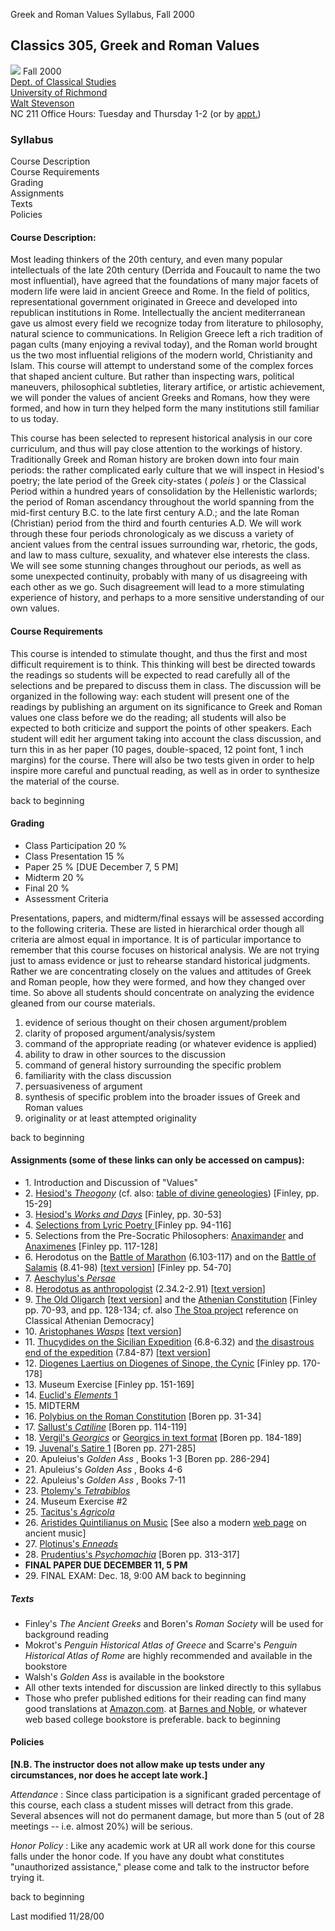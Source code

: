 Greek and Roman Values Syllabus, Fall 2000

## Classics 305, Greek and Roman Values

![](images/stoa.gif) Fall 2000  
[Dept. of Classical Studies](http://hermes.richmond.edu/)  
[University of Richmond](http://www.richmond.edu/)  
[Walt Stevenson](http://www.richmond.edu/~wstevens/)  
NC 211 Office Hours: Tuesday and Thursday 1-2 (or by
[appt.](mailto:wstevens@richmond.edu))  

### Syllabus

Course Description  
Course Requirements  
Grading  
Assignments  
Texts  
Policies  

#### Course Description:

Most leading thinkers of the 20th century, and even many popular intellectuals
of the late 20th century (Derrida and Foucault to name the two most
influential), have agreed that the foundations of many major facets of modern
life were laid in ancient Greece and Rome. In the field of politics,
representational government originated in Greece and developed into republican
institutions in Rome. Intellectually the ancient mediterranean gave us almost
every field we recognize today from literature to philosophy, natural science
to communications. In Religion Greece left a rich tradition of pagan cults
(many enjoying a revival today), and the Roman world brought us the two most
influential religions of the modern world, Christianity and Islam. This course
will attempt to understand some of the complex forces that shaped ancient
culture. But rather than inspecting wars, political maneuvers, philosophical
subtleties, literary artifice, or artistic achievement, we will ponder the
values of ancient Greeks and Romans, how they were formed, and how in turn
they helped form the many institutions still familiar to us today.

This course has been selected to represent historical analysis in our core
curriculum, and thus will pay close attention to the workings of history.
Traditionally Greek and Roman history are broken down into four main periods:
the rather complicated early culture that we will inspect in Hesiod's poetry;
the late period of the Greek city-states ( _poleis_ ) or the Classical Period
within a hundred years of consolidation by the Hellenistic warlords; the
period of Roman ascendancy throughout the world spanning from the mid-first
century B.C. to the late first century A.D.; and the late Roman (Christian)
period from the third and fourth centuries A.D. We will work through these
four periods chronologicaly as we discuss a variety of ancient values from the
central issues surrounding war, rhetoric, the gods, and law to mass culture,
sexuality, and whatever else interests the class. We will see some stunning
changes throughout our periods, as well as some unexpected continuity,
probably with many of us disagreeing with each other as we go. Such
disagreement will lead to a more stimulating experience of history, and
perhaps to a more sensitive understanding of our own values.

#### Course Requirements

This course is intended to stimulate thought, and thus the first and most
difficult requirement is to think. This thinking will best be directed towards
the readings so students will be expected to read carefully all of the
selections and be prepared to discuss them in class. The discussion will be
organized in the following way: each student will present one of the readings
by publishing an argument on its significance to Greek and Roman values one
class before we do the reading; all students will also be expected to both
criticize and support the points of other speakers. Each student will edit her
argument taking into account the class discussion, and turn this in as her
paper (10 pages, double-spaced, 12 point font, 1 inch margins) for the course.
There will also be two tests given in order to help inspire more careful and
punctual reading, as well as in order to synthesize the material of the
course.

back to beginning

#### Grading

  * Class Participation 20 % 
  * Class Presentation 15 % 
  * Paper 25 % [DUE December 7, 5 PM] 
  * Midterm 20 % 
  * Final 20 % 
  * Assessment Criteria

Presentations, papers, and midterm/final essays will be assessed according to
the following criteria. These are listed in hierarchical order though all
criteria are almost equal in importance. It is of particular importance to
remember that this course focuses on historical analysis. We are not trying
just to amass evidence or just to rehearse standard historical judgments.
Rather we are concentrating closely on the values and attitudes of Greek and
Roman people, how they were formed, and how they changed over time. So above
all students should concentrate on analyzing the evidence gleaned from our
course materials.

1) evidence of serious thought on their chosen argument/problem  
2) clarity of proposed argument/analysis/system  
2) command of the appropriate reading (or whatever evidence is applied)  
3) ability to draw in other sources to the discussion  
4) command of general history surrounding the specific problem  
5) familiarity with the class discussion  
6) persuasiveness of argument  
7) synthesis of specific problem into the broader issues of Greek and Roman
values  
8) originality or at least attempted originality  

back to beginning

#### Assignments (some of these links can only be accessed on campus):

  * 1\. Introduction and Discussion of "Values" 
  * 2\. [Hesiod's _Theogony_](http://sunsite.berkeley.edu/OMACL/Hesiod/theogony.html) (cf. also: [table of divine geneologies](http://hsa.brown.edu/~maicar/Theogony.html)) [Finley, pp. 15-29] 
  * 3\. [Hesiod's _Works and Days_](grvaltext/hesiodw+d.html) [Finley, pp. 30-53] 
  * 4\. [Selections from Lyric Poetry ](http://www.usask.ca/antharch/cnea/DeptTransls/LyricPoetsPorter.html) [Finley pp. 94-116] 
  * 5\. Selections from the Pre-Socratic Philosophers: [Anaximander](http://history.hanover.edu/texts/presoc/anaximan.htm) and [Anaximenes](http://history.hanover.edu/texts/presoc/anaximen.htm) [Finley pp. 117-128] 
  * 6\. Herodotus on the [ Battle of Marathon](http://www.perseus.tufts.edu/cgi-bin/ptext?doc=Perseus%3Atext%3A1999.01.0126&layout=&loc=6.102.1) (6.103-117) and on the [ Battle of Salamis](http://www.perseus.tufts.edu/cgi-bin/ptext?doc=Perseus%3Atext%3A1999.01.0126&layout=&loc=8.41.1) (8.41-98) [[text version](grvaltexts/herodotus1.html)] [Finley pp. 54-70] 
  * 7\. [Aeschylus's _Persae_](http://www.perseus.tufts.edu/cgi-bin/ptext?doc=Perseus%3Atext%3A1999.01.0012)
  * 8\. [ Herodotus as anthropologist](http://www.perseus.tufts.edu/cgi-bin/ptext?doc=Perseus%3Atext%3A1999.01.0126&layout=&loc=2.35.2) (2.34.2-2.91) [[text version](grvaltexts/herodotus2.html)] 
  * 9\. [The Old Oligarch](http://www.perseus.tufts.edu/cgi-bin/ptext?doc=Perseus%3Atext%3A1999.01.0158) [[text version](grvaltexts/oldoligarch.html)] and the [Athenian Constitution](http://www.knuten.liu.se/~bjoch509/works/aristotle/ath_constitution.txt) [Finley pp. 70-93, and pp. 128-134; cf. also [The Stoa project](http://www.stoa.org/demos/) reference on Classical Athenian Democracy] 
  * 10\. [Aristophanes _Wasps_](http://www.perseus.tufts.edu/cgi-bin/ptext?doc=Perseus%3Atext%3A1999.01.0044) [[text version](grvaltexts/waspstext.html)] 
  * 11\. [ Thucydides on the Sicilian Expedition](http://www.perseus.tufts.edu/cgi-bin/ptext?doc=Perseus%3Atext%3A1999.01.0200&layout=&loc=6.8.1) (6.8-6.32) and [ the disastrous end of the expedition](http://www.perseus.tufts.edu/cgi-bin/ptext?doc=Perseus%3Atext%3A1999.01.0200&layout=&loc=7.84.1) (7.84-87) [[text version](grvaltexts/thucydides.html)] 
  * 12\. [Diogenes Laertius on Diogenes of Sinope, the Cynic](grvaltexts/diogenes.html) [Finley pp. 170-178] 
  * 13\. Museum Exercise [Finley pp. 151-169] 
  * 14\. [Euclid's _Elements_ 1](http://aleph0.clarku.edu/~djoyce/java/elements/bookI/bookI.html)
  * 15\. MIDTERM 
  * 16\. [Polybius on the Roman Constitution](http://www.usask.ca/antharch/cnea/DeptTransls/Polybius.html) [Boren pp. 31-34] 
  * 17\. [Sallust's _Catiline_](grvaltexts/sallust.html) [Boren pp. 114-119] 
  * 18\. [Vergil's _Georgics_](http://www.perseus.tufts.edu/cgi-bin/ptext?doc=Perseus%3Atext%3A1999.02.0058%3Abook%3D1%3Aline%3D1&.submit=Change+now) or [Georgics in text format](ftp://sailor.gutenberg.org/pub/gutenberg/etext95/geore10.txt) [Boren pp. 184-189] 
  * 19\. [Juvenal's Satire 1](http://www.fordham.edu/halsall/ancient/juv-sat1eng.html) [Boren pp. 271-285] 
  * 20\. Apuleius's _Golden Ass_ , Books 1-3 [Boren pp. 286-294] 
  * 21\. Apuleius's _Golden Ass_ , Books 4-6 
  * 22\. Apuleius's _Golden Ass_ , Books 7-11 
  * 23\. [Ptolemy's _Tetrabiblos_](grvaltexts/ptolemy.html)
  * 24\. Museum Exercise #2 
  * 25\. [Tacitus's _Agricola_](grvaltexts/agricola.html)
  * 26\. [Aristides Quintilianus on Music](grvaltexts/aristidesq.html) [See also a modern [web page](http://www.cs.utk.edu/~mclennan/BA/PT/BA/GEM/index.html) on ancient music] 
  * 27\. [Plotinus's _Enneads_ ](grvaltexts/plotinus.html)
  * 28\. [Prudentius's _Psychomachia_](grvaltexts/psychomachia.html) [Boren pp. 313-317] 
  * **FINAL PAPER DUE DECEMBER 11, 5 PM**
  * 29\. FINAL EXAM: Dec. 18, 9:00 AM 
back to beginning

##### Texts

  * Finley's _The Ancient Greeks_ and Boren's _Roman Society_ will be used for background reading 
  * Mokrot's _Penguin Historical Atlas of Greece_ and Scarre's _Penguin Historical Atlas of Rome_ are highly recommended and available in the bookstore 
  * Walsh's _Golden Ass_ is available in the bookstore 
  * All other texts intended for discussion are linked directly to this syllabus 
  * Those who prefer published editions for their reading can find many good translations at [Amazon.com](http://www.amazon.com/). at [Barnes and Noble](http://www.barnesandnoble.com/), or whatever web based college bookstore is preferable. 
back to beginning

#### Policies

**[N.B. The instructor does not allow make up tests under any circumstances,
nor does he accept late work.]**

_Attendance_ : Since class participation is a significant graded percentage of
this course, each class a student misses will detract from this grade. Several
absences will not do permanent damage, but more than 5 (out of 28 meetings --
i.e. almost 20%) will be serious.

_Honor Policy_ : Like any academic work at UR all work done for this course
falls under the honor code. If you have any doubt what constitutes
"unauthorized assistance," please come and talk to the instructor before
trying it.

back to beginning

Last modified 11/28/00

